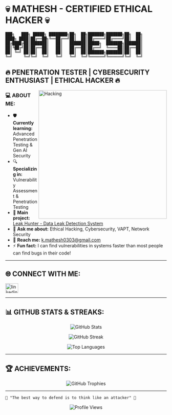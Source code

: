 # 💀 MATHESH - CERTIFIED ETHICAL HACKER 💀

```
███╗   ███╗ █████╗ ████████╗██╗  ██╗███████╗███████╗██╗  ██╗
████╗ ████║██╔══██╗╚══██╔══╝██║  ██║██╔════╝██╔════╝██║  ██║
██╔████╔██║███████║   ██║   ███████║█████╗  ███████╗███████║
██║╚██╔╝██║██╔══██║   ██║   ██╔══██║██╔══╝  ╚════██║██╔══██║
██║ ╚═╝ ██║██║  ██║   ██║   ██║  ██║███████╗███████║██║  ██║
╚═╝     ╚═╝╚═╝  ╚═╝   ╚═╝   ╚═╝  ╚═╝╚══════╝╚══════╝╚═╝  ╚═╝
```

## 🔥 PENETRATION TESTER | CYBERSECURITY ENTHUSIAST | ETHICAL HACKER 🔥

<img align="right" alt="Hacking" width="400" src="https://cdn.dribbble.com/users/1162077/screenshots/3848914/programmer.gif">

### 💻 ABOUT ME:
- 🛡️ **Currently learning:** Advanced Penetration Testing & Gen AI Security
- 🔍 **Specializing in:** Vulnerability Assessment & Penetration Testing
- 🎯 **Main project:** [Leak Hunter - Data Leak Detection System](https://github.com/Mathesh0303/Leak-hunter-Data-leak-detection-System-)
- 💬 **Ask me about:** Ethical Hacking, Cybersecurity, VAPT, Network Security
- 📧 **Reach me:** k.mathesh0303@gmail.com
- ⚡ **Fun fact:** I can find vulnerabilities in systems faster than most people can find bugs in their code!

---

## 🌐 CONNECT WITH ME:

<p align="left">
<a href="https://linkedin.com/in/nambimathesh-kalaiarasan-0a703b284/" target="blank">
<img align="center" src="https://raw.githubusercontent.com/rahuldkjain/github-profile-readme-generator/master/src/images/icons/Social/linked-in-alt.svg" alt="linkedin" height="30" width="40" />
</a>
</p>

---

## 📊 GITHUB STATS & STREAKS:

<p align="center">
<img src="https://github-readme-stats.vercel.app/api?username=Mathesh0303&show_icons=true&theme=dark&bg_color=0d1117&title_color=00ff00&text_color=ffffff&icon_color=00ff00" alt="GitHub Stats" />
</p>

<p align="center">
<img src="https://github-readme-streak-stats.herokuapp.com/?user=Mathesh0303&theme=dark&background=0d1117&stroke=00ff00&ring=00ff00&fire=00ff00&currStreakLabel=00ff00" alt="GitHub Streak" />
</p>

<p align="center">
<img src="https://github-readme-stats.vercel.app/api/top-langs/?username=Mathesh0303&layout=compact&theme=dark&bg_color=0d1117&title_color=00ff00&text_color=ffffff" alt="Top Languages" />
</p>

---

## 🏆 ACHIEVEMENTS:

<p align="center">
<img src="https://github-profile-trophy.vercel.app/?username=Mathesh0303&theme=darkhub&no-frame=true&column=7" alt="GitHub Trophies" />
</p>

---

```
🔐 "The best way to defend is to think like an attacker" 🔐
```

<p align="center">
<img src="https://komarev.com/ghpvc/?username=Mathesh0303&label=Profile%20views&color=00ff00&style=flat" alt="Profile Views" />
</p>
